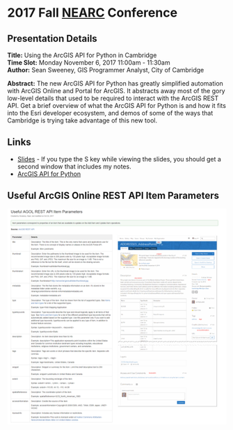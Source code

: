 # 2017 Fall [NEARC](http://www.northeastarc.org/) Conference
## Presentation Details ##
**Title:** Using the ArcGIS API for Python in Cambridge  
**Time Slot:** Monday November 6, 2017 11:00am - 11:30am  
**Author:** Sean Sweeney, GIS Programmer Analyst, City of Cambridge  

**Abstract:**	The new ArcGIS API for Python has greatly simplified automation with ArcGIS Online and Portal for ArcGIS. It abstracts away most of the gory low-level details that used to be required to interact with the ArcGIS REST API. Get a brief overview of what the ArcGIS API for Python is and how it fits into the Esri developer ecosystem, and demos of some of the ways that Cambridge is trying take advantage of this new tool.

## Links ##

* [Slides](http://seansweeney.github.io/NEARC-2017/) - If you type the S key while viewing the slides, you should get a second window that includes my notes.
* [ArcGIS API for Python](https://developers.arcgis.com/python/)

## Useful ArcGIS Online REST API Item Parameters
![Item Parameters](https://raw.githubusercontent.com/seansweeney/NEARC-2017/master/useful_agol_rest_api_item_parameters.png)
